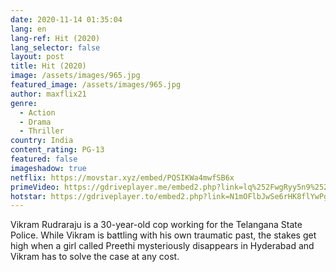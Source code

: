 ```yaml
---
date: 2020-11-14 01:35:04
lang: en
lang-ref: Hit (2020)
lang_selector: false
layout: post
title: Hit (2020)
image: /assets/images/965.jpg
featured_image: /assets/images/965.jpg
author: maxflix21
genre:
  - Action
  - Drama
  - Thriller
country: India
content_rating: PG-13
featured: false
imageshadow: true
netflix: https://movstar.xyz/embed/PQSIKWa4mwfSB6x
primeVideo: https://gdriveplayer.me/embed2.php?link=lq%252FwgRyy5n9%252BS%252BxFZy%252FTSgp2Zz8%252FjMQ5O6knxlakCLmlhnbkdY38N%252BUTwludffM5eD6VYjNxX5rrOEcYhOYcpiBe555qklf5V%252BdWHeTk%252BhHQ1t4oBXkuhlSDl7xjIuuQFkRTOI%252BffEj%252F%252Bha20PA3yZpzwpV7DhKKmHc19zvUcpdjSAmqVpY97itkEc3JmZjvg%253D
hotstar: https://gdriveplayer.to/embed2.php?link=N1mOFlbJwSe6rHK8flYwPg7FGDamB5lyoq5vcOFD2Pp1bmZTBpfYm%252FTQ438XXlpeFNWVwz1AMJr%252FdvnCjxPEpCoJj5gjb7jLTRkMhHmBTFW4oiTpSKwJyP4DS6c1sgIBjXnK4dlXeDTVWSZ0tZcOadyv6BfucC5XLdp7MPxvlGmUBWzIKi1qR5j5Z%252BUZtVjfw%253D
---
```

Vikram Rudraraju is a 30-year-old cop working for the Telangana State Police. While Vikram is battling with his own traumatic past, the stakes get high when a girl called Preethi mysteriously disappears in Hyderabad and Vikram has to solve the case at any cost.